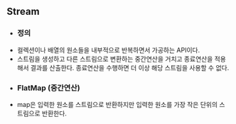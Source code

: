 ## Stream
* ### 정의
* 컬렉션이나 배열의 원소들을 내부적으로 반복하면서 가공하는 API이다.
* 스트림을 생성하고 다른 스트림으로 변환하는 중간연산을 거치고 종료연산을 적용해서
결과를 산출한다. 종료연산을 수행하면 더 이상 해당 스트림을 사용할 수 없다.
* ### FlatMap (중간연산) 
* map은 입력한 원소를 스트림으로 반환하지만 입력한 원소를 가장 작은 단위의 스트림으로 
반환한다.

